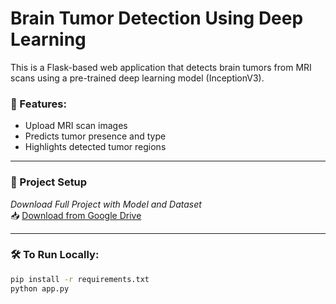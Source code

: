 # Brain Tumor Detection Using Deep Learning

This is a Flask-based web application that detects brain tumors from MRI scans using a pre-trained deep learning model (InceptionV3).

### 🚀 Features:
- Upload MRI scan images
- Predicts tumor presence and type
- Highlights detected tumor regions

---

### 📁 Project Setup

*Download Full Project with Model and Dataset*  
📥 [Download from Google Drive](https://drive.google.com/file/d/1WakPxuqYstFmEtZ4MJbwLq48jmEZ2klU/view?usp=drive_link)

---

### 🛠 To Run Locally:

```bash
pip install -r requirements.txt
python app.py

